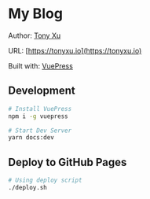 # My Blog

Author: [Tony Xu](https://tonyxu.io)

URL: [https://tonyxu.io](https://tonyxu.io)

Built with: [VuePress](https://vuepress.vuejs.org)

## Development

```sh
# Install VuePress
npm i -g vuepress

# Start Dev Server
yarn docs:dev
```

## Deploy to GitHub Pages

```sh
# Using deploy script
./deploy.sh
```